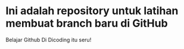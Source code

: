 # Ini adalah repository untuk latihan membuat branch baru di GitHub
Belajar Github Di Dicoding itu seru!
